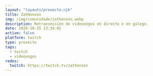 ```yaml
---
layout: "layouts/proxecto.njk"
title: ZatHonsen
img: /img/comunidade/zathonsen.webp
description: Retransmisión de videoxogos en directo e en galego.
date: 2020-10-25 13:34:02
active: false
platform: twitch
type: proxecto
tags:
  - twitch
  - videoxogos
redes:
  twitch: https://twitch.tv/zathonsen
---
```

